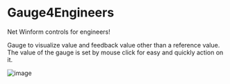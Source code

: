 # Gauge4Engineers
Net Winform controls for engineers!

Gauge to visualize value and feedback value other than a reference value.
The value of the gauge is set by mouse click for easy and quickly action on it.

![image](https://github.com/user-attachments/assets/c75d3e9d-fc59-4056-9066-994fbb9da792)
